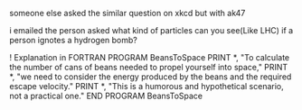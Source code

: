 someone else asked the similar question on xkcd but with ak47

i emailed the person asked what kind of particles can you see(Like LHC) if a person ignotes a hydrogen bomb?

! Explanation in FORTRAN
PROGRAM BeansToSpace
  PRINT *, "To calculate the number of cans of beans needed to propel yourself into space,"
  PRINT *, "we need to consider the energy produced by the beans and the required escape velocity."
  PRINT *, "This is a humorous and hypothetical scenario, not a practical one."
END PROGRAM BeansToSpace
